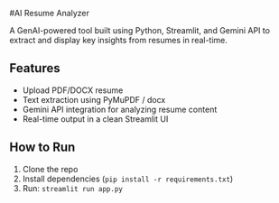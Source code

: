  #AI Resume Analyzer

A GenAI-powered tool built using Python, Streamlit, and Gemini API to extract and display key insights from resumes in real-time.

## Features
- Upload PDF/DOCX resume
- Text extraction using PyMuPDF / docx
- Gemini API integration for analyzing resume content
- Real-time output in a clean Streamlit UI

## How to Run
1. Clone the repo
2. Install dependencies (`pip install -r requirements.txt`)
3. Run: `streamlit run app.py`
